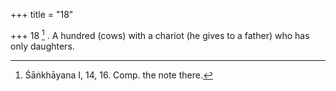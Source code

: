 +++
title = "18"

+++
18 [^8] . A hundred (cows) with a chariot (he gives to a father) who has only daughters.


[^8]:  Śāṅkhāyana I, 14, 16. Comp. the note there.
